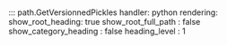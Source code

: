 # 
::: path.GetVersionnedPickles
    handler: python
    rendering:
      show_root_heading: true
      show_root_full_path : false
      show_category_heading : false
      heading_level : 1